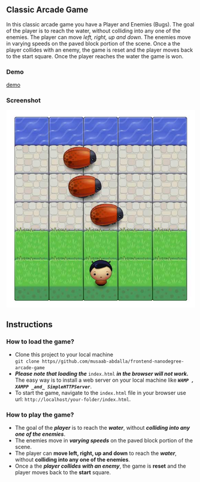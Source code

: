 Classic Arcade Game
---
In this classic arcade game you have a Player and Enemies (Bugs). The goal of the player is to reach the water, without colliding into any one of the enemies. The player can move _left, right, up and down_. The enemies move in varying speeds on the paved block portion of the scene. Once a the player collides with an enemy, the game is reset and the player moves back to the start square. Once the player reaches the water the game is won. <br/>

### Demo
[demo](https://musaab-abdalla.github.io/frontend-nanodegree-arcade-game/)

### Screenshot


![alt text](https://raw.githubusercontent.com/musaab-abdalla/musaab-abdalla.github.io/master/frontend-nanodegree-arcade-game/images/screenshot.jpg "Classic arcade game")

Instructions
------------
### How to load the game?
* Clone this project to your local machine <br/>
`git clone https//github.com/musaab-abdalla/frontend-nanodegree-arcade-game`
* _**Please note that loading the**_ `index.html` _**in the browser will not work.**_ The easy way is to install a web server on your local machine like **_`WAMP , XAMPP _and_ SimpleHTTPServer`_**.
* To start the game, navigate to the `index.html` file in your browser use url: `http://localhost/your-folder/index.html`.

### How to play the game?

* The goal of the _**player**_ is to reach the _**water**_, without _**colliding into any one of the enemies**_.
* The enemies move in _**varying speeds**_ on the paved block portion of the scene.
* The player can **move left, right, up and down** to reach the _**water**_, without **colliding into any one of the enemies**.
* Once a the _**player collides with an enemy**_, the game is **reset** and the player moves back to the **start** square.
